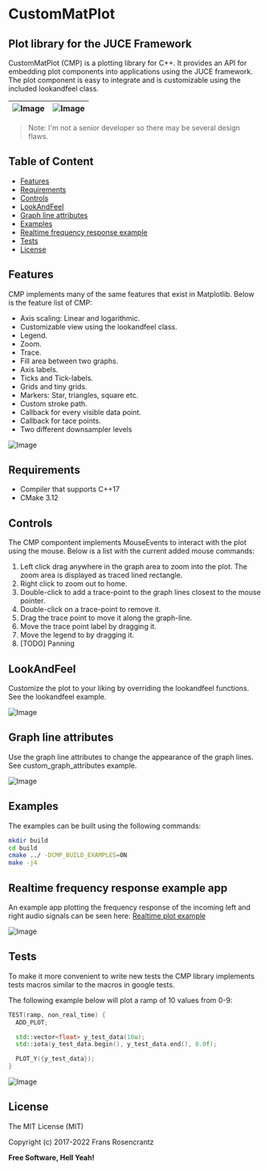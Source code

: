# CustomMatPlot
## Plot library for the JUCE Framework

CustomMatPlot (CMP) is a plotting library for C++. It provides an API for embedding plot components into applications using the JUCE framework. The plot component is easy to integrate and is customizable using the included lookandfeel class.


| ![Image](img/spread.png)  | ![Image](img/sines.png)|
| ------------- | ------------- |


> Note: I'm not a senior developer so there may be several design flaws.

## Table of Content
  - [Features](#features)
  - [Requirements](#requirements)
  - [Controls](#controls)
  - [LookAndFeel](#lookandfeel)
  - [Graph line attributes](#graph-line-attributes)
  - [Examples](#examples)
  - [Realtime frequency response example](#realtime-frequency-response-example)
  - [Tests](#tests)
  - [License](#license)

## Features
<a name="features"></a>

CMP implements many of the same features that exist in Matplotlib.
Below is the feature list of CMP:

- Axis scaling: Linear and logarithmic.
- Customizable view using the lookandfeel class.
- Legend.
- Zoom.
- Trace.
- Fill area between two graphs.
- Axis labels.
- Ticks and Tick-labels.
- Grids and tiny grids.
- Markers: Star, triangles, square etc.
- Custom stroke path.
- Callback for every visible data point.
- Callback for tace points.
- Two different downsampler levels 

![Image](img/heart.png) 

## Requirements
<a name="requirements"></a>

- Compiler that supports C++17
- CMake 3.12

## Controls
<a name="controls"></a>

The CMP compontent implements MouseEvents to interact with the plot using the mouse. Below is a list with the current added mouse commands:

1. Left click drag anywhere in the graph area to zoom into the plot. The zoom area is displayed as traced lined rectangle.
2. Right click to zoom out to home.
3. Double-click to add a trace-point to the graph lines closest to the mouse pointer.
4. Double-click on a trace-point to remove it.
5. Drag the trace point to move it along the graph-line.
6. Move the trace point label by dragging it.
7. Move the legend to by dragging it.
8. [TODO] Panning

## LookAndFeel
<a name="lookandfeel"></a>

Customize the plot to your liking by overriding the lookandfeel functions. See the lookandfeel example.

![Image](img/lookandfeel.png)

## Graph line attributes
<a name="graph-line-attributes"></a>

Use the graph line attributes to change the appearance of the graph lines. See custom_graph_attributes example.

![Image](img/graph_line_attributes.png)

## Examples
<a name="examples"></a>
The examples can be built using the following commands:

```sh
mkdir build
cd build
cmake ../ -DCMP_BUILD_EXAMPLES=ON
make -j4
```

## Realtime frequency response example app
<a name="realtime-frequency-response-example"></a>

An example app plotting the frequency response of the incoming left and right audio signals can be seen here: <a href="https://github.com/franshej/Realtime-Frequency-Plot-Example"> Realtime plot example </a>

![Image](img/freq-plot-ui.png)

## Tests
<a name="tests"></a>
To make it more convenient to write new tests the CMP library implements tests macros similar to the macros in google tests.

The following example below will plot a ramp of 10 values from 0-9:
```cpp
TEST(ramp, non_real_time) {
  ADD_PLOT;

  std::vector<float> y_test_data(10u);
  std::iota(y_test_data.begin(), y_test_data.end(), 0.0f);

  PLOT_Y({y_test_data});
}
```

![Image](img/ramp.png)


## License
<a name="license"></a>

The MIT License (MIT)

Copyright (c) 2017-2022 Frans Rosencrantz

**Free Software, Hell Yeah!**
